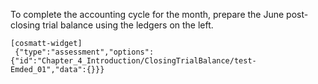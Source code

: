 To complete the accounting cycle for the month, prepare the June post-closing trial balance using the ledgers on the left.

```
[cosmatt-widget]
 {"type":"assessment","options":{"id":"Chapter_4_Introduction/ClosingTrialBalance/test-Emded_01","data":{}}} 
```
